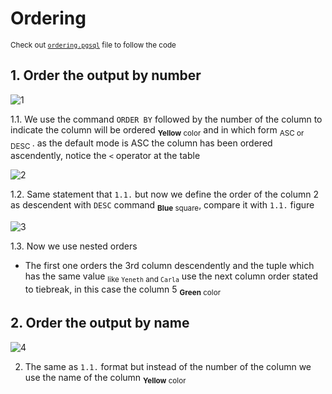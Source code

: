 # Ordering 

<sub> Check out [`ordering.pgsql`](ordering.pgsql) file to follow the code </sub>

## 1. Order the output by number
![1](https://github.com/RogerCL24/pgSQL/assets/90930371/54a21039-e844-4cde-9d01-977b6ae53b99)

1.1. We use the command `ORDER BY` followed by the number of the column to indicate the column will be ordered <sub>**Yellow** color</sub> and in which form <sub> ASC or DESC </sub>. as the default mode is ASC the column has been ordered ascendently, notice the `<` operator at the table 

![2](https://github.com/RogerCL24/pgSQL/assets/90930371/a6aa4d8b-408a-4f95-abf8-d5e9b4c1b934)

1.2. Same statement that `1.1.` but now we define the order of the column 2 as descendent with `DESC` command <sub>**Blue** square</sub>, compare it with `1.1.` figure

![3](https://github.com/RogerCL24/pgSQL/assets/90930371/b7c83164-492c-4cf2-8b94-75e6e15b373e)

1.3. Now we use nested orders
- The first one orders the 3rd column descendently and the tuple which has the same value <sub>like `Yeneth` and `Carla`</sub> use the next column order stated to tiebreak, in this case the column 5 <sub>**Green** color</sub>

## 2. Order the output by name 
![4](https://github.com/RogerCL24/pgSQL/assets/90930371/3fc46c4c-8807-4b6d-99e5-fb95e11e343d)

2. The same as `1.1.` format but instead of the number of the column we use the name of the column <sub> **Yellow** color </sub>

